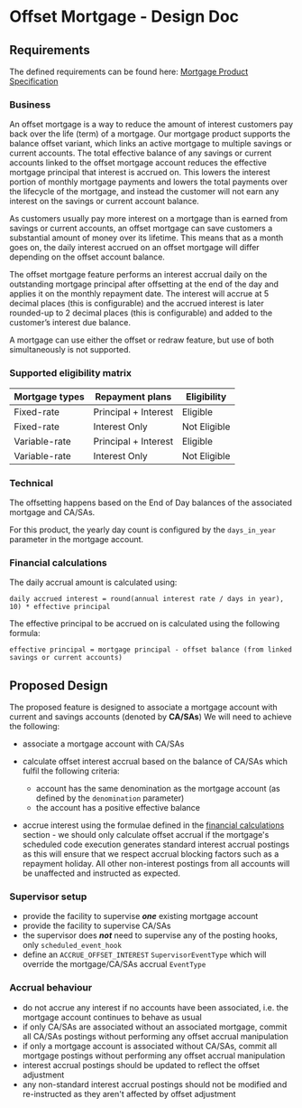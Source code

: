 # Offset Mortgage - Design Doc

## Requirements

The defined requirements can be found here: [Mortgage Product Specification](https://docs.google.com/document/d/1YkjiLLLL4_tmy07nrkyI8drkEizp-ieEtWn-kjXSox8/edit#heading=h.4qjjcaq1qvmv)

### Business

An offset mortgage is a way to reduce the amount of interest customers pay back over the life (term) of a mortgage. Our mortgage product supports the balance offset variant, which links an active mortgage to multiple savings or current accounts. The total effective balance of any savings or current accounts linked to the offset mortgage account  reduces the effective mortgage principal that interest is accrued on. This lowers the interest portion of monthly mortgage payments and lowers the total payments over the lifecycle of the mortgage, and instead the customer will not earn any interest on the savings or current account balance.

As customers usually pay more interest on a mortgage than is earned from savings or current accounts, an offset mortgage can save customers a substantial amount of money over its lifetime. This means that as a month goes on, the daily interest accrued on an offset mortgage will differ depending on the offset account balance.

The offset mortgage feature performs an interest accrual daily on the outstanding mortgage principal after offsetting at the end of the day and applies it on the monthly repayment date. The interest will accrue at 5 decimal places (this is configurable) and the accrued interest is later rounded-up to 2 decimal places (this is configurable) and added to the customer’s interest due balance.

A mortgage can use either the offset or redraw feature, but use of both simultaneously is not supported.

### Supported eligibility matrix

| Mortgage types | Repayment plans      | Eligibility  |
|----------------|----------------------|--------------|
| Fixed-rate     | Principal + Interest | Eligible     |
| Fixed-rate     | Interest Only        | Not Eligible |
| Variable-rate  | Principal + Interest | Eligible     |
| Variable-rate  | Interest Only        | Not Eligible |

### Technical

The offsetting happens based on the End of Day balances of the associated mortgage and CA/SAs.

For this product, the yearly day count is configured by the `days_in_year` parameter in the mortgage account.

### Financial calculations

The daily accrual amount is calculated using:

`daily accrued interest = round(annual interest rate / days in year), 10) * effective principal`

The effective principal to be accrued on is calculated using the following formula:

`effective principal = mortgage principal - offset balance (from linked savings or current accounts)`

## Proposed Design

The proposed feature is designed to associate a mortgage account with current and savings accounts (denoted by **CA/SAs**)
We will need to achieve the following:

- associate a mortgage account with CA/SAs

- calculate offset interest accrual based on the balance of CA/SAs which fulfil the following criteria:

  - account has the same denomination as the mortgage account (as defined by the `denomination` parameter)
  - the account has a positive effective balance

- accrue interest using the formulae defined in the [financial calculations](#financial-calculations) section - we should only calculate offset accrual if the mortgage's scheduled code execution generates standard interest accrual postings as this will ensure that we respect accrual blocking factors such as a repayment holiday. All other non-interest postings from all accounts will be unaffected and instructed as expected.

### Supervisor setup

- provide the facility to supervise ***one*** existing mortgage account
- provide the facility to supervise CA/SAs
- the supervisor does ***not*** need to supervise any of the posting hooks, only `scheduled_event_hook`
- define an `ACCRUE_OFFSET_INTEREST` `SupervisorEventType` which will override the mortgage/CA/SAs accrual `EventType`

### Accrual behaviour

- do not accrue any interest if no accounts have been associated, i.e. the mortgage account continues to behave as usual
- if only CA/SAs are associated without an associated mortgage, commit all CA/SAs postings without performing any offset accrual manipulation
- if only a mortgage account is associated without CA/SAs, commit all mortgage postings without performing any offset accrual manipulation
- interest accrual postings should be updated to reflect the offset adjustment
- any non-standard interest accrual postings should not be modified and re-instructed as they aren't affected by offset adjustment
